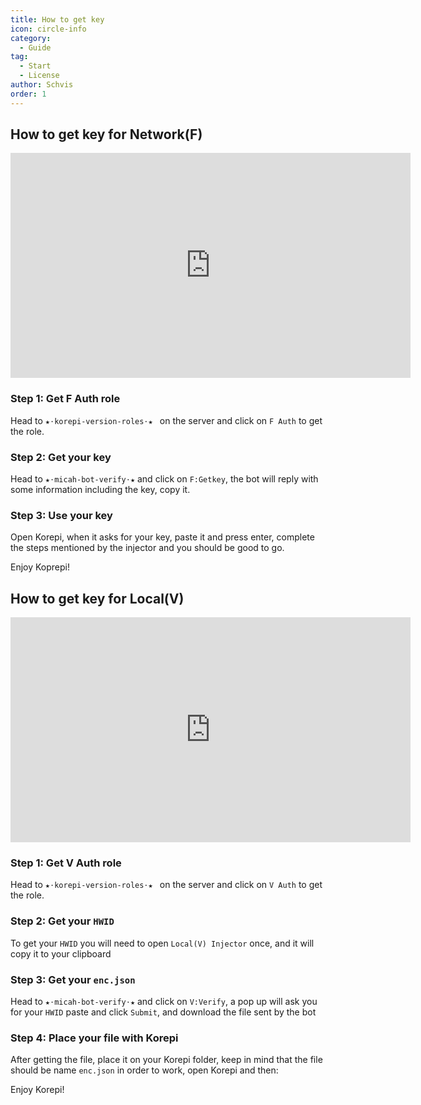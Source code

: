 ```yaml
---
title: How to get key
icon: circle-info
category:
  - Guide
tag:
  - Start
  - License
author: Schvis
order: 1
---
```


## How to get key for Network(F)

<iframe width="640" height="360" src="https://www.youtube.com/embed/-9bXOMH0-WM" title="Korepi - How to get V key" frameborder="0" allow="accelerometer; autoplay; clipboard-write; encrypted-media; gyroscope; picture-in-picture; web-share" allowfullscreen></iframe>

### Step 1: Get F Auth role

Head to `★⋅korepi-version-roles⋅★ ` on the server and click on `F Auth` to get the role.

### Step 2: Get your key

Head to `⁠★⋅micah-bot-verify⋅★` and click on `F:Getkey`, the bot will reply with some information including the key, copy it.

### Step 3: Use your key

Open Korepi, when it asks for your key, paste it and press enter, complete the steps mentioned by the injector and you should be good to go.

Enjoy Koprepi!

## How to get key for Local(V)

<iframe width="640" height="360" src="https://www.youtube.com/embed/OTCSboZdexc" title="Korepi - How to get V key" frameborder="0" allow="accelerometer; autoplay; clipboard-write; encrypted-media; gyroscope; picture-in-picture; web-share" allowfullscreen></iframe>

### Step 1: Get V Auth role

Head to `★⋅korepi-version-roles⋅★ ` on the server and click on `V Auth` to get the role.

### Step 2: Get your `HWID`

To get your `HWID` you will need to open `Local(V) Injector` once, and it will copy it to your clipboard

### Step 3: Get your `enc.json`

Head to `⁠★⋅micah-bot-verify⋅★` and click on `V:Verify`, a pop up will ask you for your `HWID` paste and click `Submit`, and download the file sent by the bot

### Step 4: Place your file with Korepi

After getting the file, place it on your Korepi folder, keep in mind that the file should be name `enc.json` in order to work, open Korepi and then:

Enjoy Korepi!
